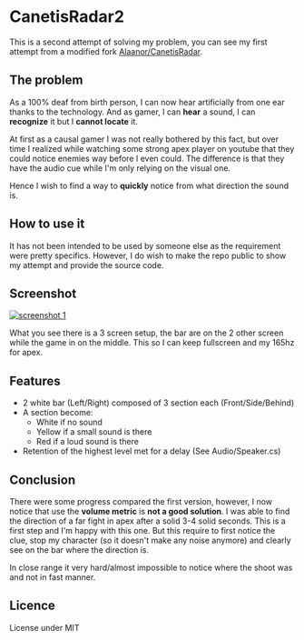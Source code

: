 # CanetisRadar2

This is a second attempt of solving my problem, you can see my first attempt from a modified fork
[Alaanor/CanetisRadar](https://github.com/Alaanor/CanetisRadar).

## The problem

As a 100% deaf from birth person, I can now hear artificially from one ear thanks to the technology. And as gamer, I
can **hear** a sound, I can **recognize** it but I **cannot locate** it.

At first as a causal gamer I was not really bothered by this fact, but over time I realized while watching some strong
apex player on youtube that they could notice enemies way before I even could. The difference is that they have the
audio cue while I'm only relying on the visual one.

Hence I wish to find a way to **quickly** notice from what direction the sound is.

## How to use it

It has not been intended to be used by someone else as the requirement were pretty specifics. However, I do wish to make
the repo public to show my attempt and provide the source code.

## Screenshot

<a href="https://cdn.discordapp.com/attachments/733779754121166978/822505618149605477/unknown.png">
 <img src="https://cdn.discordapp.com/attachments/733779754121166978/822505788626173952/unknown.png)" alt="screenshot 1"/>
</a>

<br>

<a href="https://cdn.discordapp.com/attachments/733779754121166978/822505597663707168/unknown.png">
  <img src="https://cdn.discordapp.com/attachments/733779754121166978/822505734880100412/unknown.png" alt="">
</a>

What you see there is a 3 screen setup, the bar are on the 2 other screen while the game in on the middle.
This so I can keep fullscreen and my 165hz for apex.

## Features

- 2 white bar (Left/Right) composed of 3 section each (Front/Side/Behind)
- A section become:
    - White if no sound
    - Yellow if a small sound is there
    - Red if a loud sound is there
- Retention of the highest level met for a delay (See Audio/Speaker.cs)

## Conclusion

There were some progress compared the first version, however, I now notice that use the **volume metric**
is **not a good solution**. I was able to find the direction of a far fight in apex after a solid 3-4 solid seconds.
This is a first step and I'm happy with this one. But this require to first notice the clue, stop my character
(so it doesn't make any noise anymore) and clearly see on the bar where the direction is.

In close range it very hard/almost impossible to notice where the shoot was and not in fast manner.

## Licence

License under MIT
